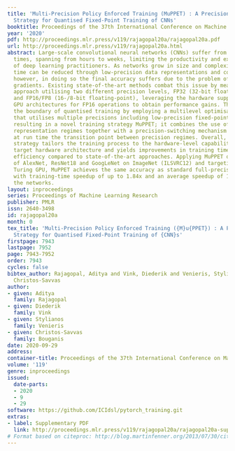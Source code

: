 ```yaml
---
title: 'Multi-Precision Policy Enforced Training (MuPPET) : A Precision-Switching
  Strategy for Quantised Fixed-Point Training of CNNs'
booktitle: Proceedings of the 37th International Conference on Machine Learning
year: '2020'
pdf: http://proceedings.mlr.press/v119/rajagopal20a/rajagopal20a.pdf
url: http://proceedings.mlr.press/v119/rajagopal20a.html
abstract: Large-scale convolutional neural networks (CNNs) suffer from very long training
  times, spanning from hours to weeks, limiting the productivity and experimentation
  of deep learning practitioners. As networks grow in size and complexity, training
  time can be reduced through low-precision data representations and computations,
  however, in doing so the final accuracy suffers due to the problem of vanishing
  gradients. Existing state-of-the-art methods combat this issue by means of a mixed-precision
  approach utilising two different precision levels, FP32 (32-bit floating-point)
  and FP16/FP8 (16-/8-bit floating-point), leveraging the hardware support of recent
  GPU architectures for FP16 operations to obtain performance gains. This work pushes
  the boundary of quantised training by employing a multilevel optimisation approach
  that utilises multiple precisions including low-precision fixed-point representations
  resulting in a novel training strategy MuPPET; it combines the use of multiple number
  representation regimes together with a precision-switching mechanism that decides
  at run time the transition point between precision regimes. Overall, the proposed
  strategy tailors the training process to the hardware-level capabilities of the
  target hardware architecture and yields improvements in training time and energy
  efficiency compared to state-of-the-art approaches. Applying MuPPET on the training
  of AlexNet, ResNet18 and GoogLeNet on ImageNet (ILSVRC12) and targeting an NVIDIA
  Turing GPU, MuPPET achieves the same accuracy as standard full-precision training
  with training-time speedup of up to 1.84x and an average speedup of 1.58x across
  the networks.
layout: inproceedings
series: Proceedings of Machine Learning Research
publisher: PMLR
issn: 2640-3498
id: rajagopal20a
month: 0
tex_title: 'Multi-Precision Policy Enforced Training ({M}u{PPET}) : A Precision-Switching
  Strategy for Quantised Fixed-Point Training of {CNN}s'
firstpage: 7943
lastpage: 7952
page: 7943-7952
order: 7943
cycles: false
bibtex_author: Rajagopal, Aditya and Vink, Diederik and Venieris, Stylianos and Bouganis,
  Christos-Savvas
author:
- given: Aditya
  family: Rajagopal
- given: Diederik
  family: Vink
- given: Stylianos
  family: Venieris
- given: Christos-Savvas
  family: Bouganis
date: 2020-09-29
address: 
container-title: Proceedings of the 37th International Conference on Machine Learning
volume: '119'
genre: inproceedings
issued:
  date-parts:
  - 2020
  - 9
  - 29
software: https://github.com/ICIdsl/pytorch_training.git
extras:
- label: Supplementary PDF
  link: http://proceedings.mlr.press/v119/rajagopal20a/rajagopal20a-supp.pdf
# Format based on citeproc: http://blog.martinfenner.org/2013/07/30/citeproc-yaml-for-bibliographies/
---
```

